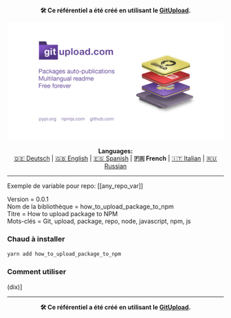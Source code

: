 <p align="center"><b>🛠️ Ce référentiel a été créé en utilisant le <a href="https://gitupload.com">GitUpload</a>.</b></p>
<p align="center"><a href="https://gitupload.com"><img src="https://github.com/markolofsen/how_to_upload_package_to_npm//blob/master/.banners/banner_fr.jpg?raw=1" /></a></p>
<p align="center"><b>Languages:</b><br /><a href="https://github.com/markolofsen/how_to_upload_package_to_npm/blob/master/README_de.md">🇩🇪 Deutsch</a> | <a href="https://github.com/markolofsen/how_to_upload_package_to_npm/blob/master/README.md">🇬🇧 English</a> | <a href="https://github.com/markolofsen/how_to_upload_package_to_npm/blob/master/README_es.md">🇪🇸 Spanish</a> | <b>🇫🇷 French</b> | <a href="https://github.com/markolofsen/how_to_upload_package_to_npm/blob/master/README_it.md">🇮🇹 Italian</a> | <a href="https://github.com/markolofsen/how_to_upload_package_to_npm/blob/master/README_ru.md">🇷🇺 Russian</a></p>

---

Exemple de variable pour repo: [[any_repo_var]]

Version = 0.0.1 <br />
Nom de la bibliothèque = how_to_upload_package_to_npm <br />
Titre = How to upload package to NPM <br />
Mots-clés = Git,  upload,  package,  repo,  node,  javascript,  npm,  js <br />

### Chaud à installer

```sh
yarn add how_to_upload_package_to_npm
```


### Comment utiliser

(dix)]



---

<p align="center"><b>🛠️ Ce référentiel a été créé en utilisant le <a href="https://gitupload.com">GitUpload</a>.</b></p>